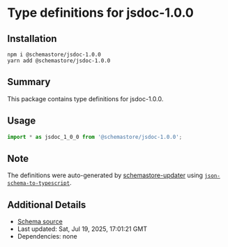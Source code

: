 # Type definitions for jsdoc-1.0.0

## Installation

```
npm i @schemastore/jsdoc-1.0.0
yarn add @schemastore/jsdoc-1.0.0
```

## Summary

This package contains type definitions for jsdoc-1.0.0.

## Usage

```ts
import * as jsdoc_1_0_0 from '@schemastore/jsdoc-1.0.0';
```

## Note

The definitions were auto-generated by [schemastore-updater](https://github.com/ffflorian/schemastore-updater) using [`json-schema-to-typescript`](https://www.npmjs.com/package/json-schema-to-typescript).

## Additional Details

* [Schema source](https://github.com/SchemaStore/schemastore/tree/master/src/schemas/json/jsdoc-1.0.0)
* Last updated: Sat, Jul 19, 2025, 17:01:21 GMT
* Dependencies: none
